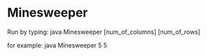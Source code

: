 # Minesweeper
Run by typing: java Minesweeper [num_of_columns] [num_of_rows]

for example: java Minesweeper 5 5
